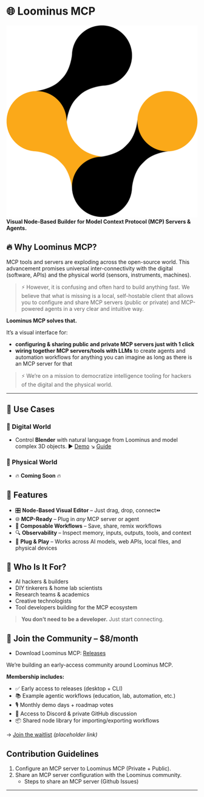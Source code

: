 # 🌐 Loominus MCP
[![BLI Logo](img/bli-logo-icon.png)](https://gist.github.com/filippostmech)
**Visual Node-Based Builder for Model Context Protocol (MCP) Servers & Agents.**

## 🔥 Why Loominus MCP?
 MCP tools and servers are exploding across the open-source world. This advancement promises universal inter-connectivity with the digital (software, APIs) and the physical world (sensors, instruments, machines).
 
 > ⚡ However, it is  confusing and often hard to build anything fast. We believe that what is missing is a local, self-hostable client that allows you to configure and share MCP servers (public or private) and MCP-powered agents in a very clear and intuitive way. 

**Loominus MCP solves that.**

It’s a visual interface for:
- **configuring & sharing public and private MCP servers just with 1 click**
-  **wiring together MCP servers/tools with LLMs** to create agents and automation workflows for anything you can imagine as long as there is an MCP server for that 

> ⚡ We’re on a mission to democratize intelligence tooling for hackers of the digital and the physical world.

---

## 🚀 Use Cases

### 🚀 Digital World
- Control **Blender** with natural language from Loominus and model complex 3D objects. ▶️ [Demo](...) ↘️ [Guide](...)    


### 🚀 Physical World
-  🔥 **Coming Soon** 🔥 

## 🧠 Features

- 🎛️ **Node-Based Visual Editor** – Just drag, drop, connect⏩ 
- 🌐 **MCP-Ready** – Plug in *any* MCP server or agent
- 🧩 **Composable Workflows** – Save, share, remix workflows
- 🔍 **Observability** – Inspect memory, inputs, outputs, tools, and context
- 🔌 **Plug & Play** – Works across AI models, web APIs, local files, and physical devices

## 🧪 Who Is It For?

- AI hackers & builders  
- DIY tinkerers & home lab scientists  
- Research teams & academics  
- Creative technologists  
- Tool developers building for the MCP ecosystem

> **You don’t need to be a developer.** Just start connecting.

## 💸 Join the Community – $8/month

- Download Loominus MCP: [Releases](https://github.com/biological-lattice-industries/loominus-mcp-client/releases)

We’re building an early-access community around Loominus MCP. 

**Membership includes:**
- ✅ Early access to releases (desktop + CLI)
- 📚 Example agentic workflows (education, lab, automation, etc.)
- 🎙️ Monthly demo days + roadmap votes
- 🧠 Access to Discord & private GitHub discussion
- 📦 Shared node library for importing/exporting workflows

→ [Join the waitlist](https://loominus.mcp/join) *(placeholder link)*

## Contribution Guidelines

1. Configure an MCP server to Loominus MCP (Private + Public).
2. Share an MCP server configuration with the Loominus community.
    - Steps to share an MCP server (Github Issues)
---

